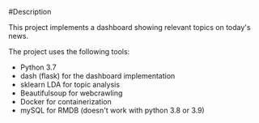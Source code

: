 #Description

This project implements a dashboard showing relevant topics on today's news.

The project uses the following tools:
* Python 3.7
* dash (flask) for the dashboard implementation
* sklearn LDA for topic analysis
* Beautifulsoup for webcrawling
* Docker for containerization
* mySQL for RMDB (doesn't work with python 3.8 or 3.9)